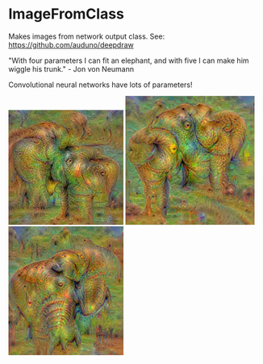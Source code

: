 # ImageFromClass

Makes images from network output class.  See: https://github.com/auduno/deepdraw

"With four parameters I can fit an elephant, and with five I can make him wiggle his trunk." - Jon von Neumann

Convolutional neural networks have lots of parameters!

![ ](results/elephants1.jpg) ![ ](results/elephants2.jpg) ![ ](results/elephants3.jpg)

